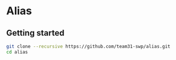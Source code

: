 # Alias

## Getting started

```bash
git clone --recursive https://github.com/team31-swp/alias.git
cd alias
```